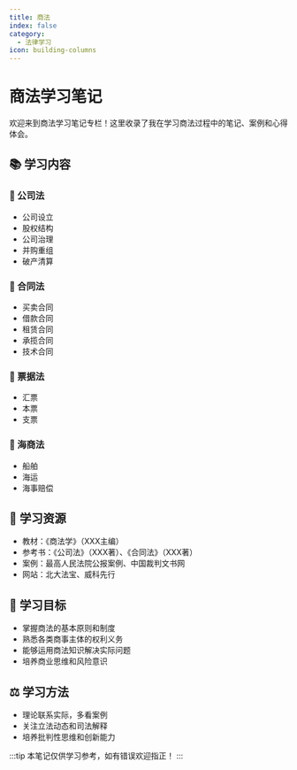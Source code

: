 ```yaml
---
title: 商法
index: false
category:
  - 法律学习
icon: building-columns
---
```


# 商法学习笔记

欢迎来到商法学习笔记专栏！这里收录了我在学习商法过程中的笔记、案例和心得体会。

## 📚 学习内容

### 🏢 公司法
- 公司设立
- 股权结构
- 公司治理
- 并购重组
- 破产清算

### 📜 合同法
- 买卖合同
- 借款合同
- 租赁合同
- 承揽合同
- 技术合同

### 🏦 票据法
- 汇票
- 本票
- 支票

### 🚢 海商法
- 船舶
- 海运
- 海事赔偿

## 📖 学习资源

- 教材：《商法学》（XXX主编）
- 参考书：《公司法》（XXX著）、《合同法》（XXX著）
- 案例：最高人民法院公报案例、中国裁判文书网
- 网站：北大法宝、威科先行

## 🎯 学习目标

- 掌握商法的基本原则和制度
- 熟悉各类商事主体的权利义务
- 能够运用商法知识解决实际问题
- 培养商业思维和风险意识

## ⚖️ 学习方法

- 理论联系实际，多看案例
- 关注立法动态和司法解释
- 培养批判性思维和创新能力

<Catalog />

:::tip
本笔记仅供学习参考，如有错误欢迎指正！
:::
